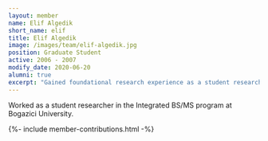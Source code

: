 ```yaml
---
layout: member
name: Elif Algedik
short_name: elif
title: Elif Algedik
image: /images/team/elif-algedik.jpg
position: Graduate Student
active: 2006 - 2007 
modify_date: 2020-06-20 
alumni: true
excerpt: "Gained foundational research experience as a student researcher in the Integrated BS/MS program at Bogazici University."
---
```


Worked as a student researcher in the Integrated BS/MS program at Bogazici University.

{%- include member-contributions.html -%}
